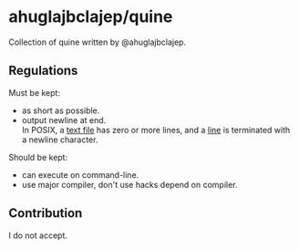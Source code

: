 # ahuglajbclajep/quine
Collection of quine written by @ahuglajbclajep.

## Regulations
Must be kept:
- as short as possible.
- output newline at end.  
In POSIX, a [text file](http://pubs.opengroup.org/onlinepubs/9699919799/basedefs/V1_chap03.html#tag_03_403) has zero or more lines, and a [line](http://pubs.opengroup.org/onlinepubs/9699919799/basedefs/V1_chap03.html#tag_03_206) is terminated with a newline character.

Should be kept:
- can execute on command-line.
- use major compiler, don't use hacks depend on compiler.


## Contribution
I do not accept.
